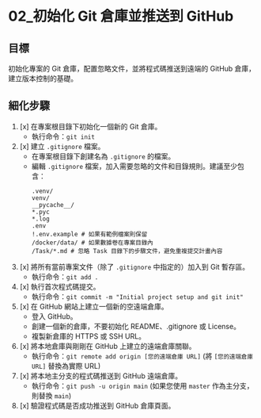 # 02_初始化 Git 倉庫並推送到 GitHub

## 目標
初始化專案的 Git 倉庫，配置忽略文件，並將程式碼推送到遠端的 GitHub 倉庫，建立版本控制的基礎。

## 細化步驟

1.  [x] 在專案根目錄下初始化一個新的 Git 倉庫。
    *   執行命令：`git init`
2.  [x] 建立 `.gitignore` 檔案。
    *   在專案根目錄下創建名為 `.gitignore` 的檔案。
    *   編輯 `.gitignore` 檔案，加入需要忽略的文件和目錄規則。建議至少包含：
        ```gitignore
        .venv/
        venv/
        __pycache__/
        *.pyc
        *.log
        .env
        !.env.example # 如果有範例檔案則保留
        /docker/data/ # 如果數據卷在專案目錄內
        /Task/*.md # 忽略 Task 目錄下的步驟文件，避免重複提交計畫內容
        ```
3.  [x] 將所有當前專案文件（除了 `.gitignore` 中指定的）加入到 Git 暫存區。
    *   執行命令：`git add .`
4.  [x] 執行首次程式碼提交。
    *   執行命令：`git commit -m "Initial project setup and git init"`
5.  [x] 在 GitHub 網站上建立一個新的空遠端倉庫。
    *   登入 GitHub。
    *   創建一個新的倉庫，不要初始化 README、.gitignore 或 License。
    *   複製新倉庫的 HTTPS 或 SSH URL。
6.  [x] 將本地倉庫與剛剛在 GitHub 上建立的遠端倉庫關聯。
    *   執行命令：`git remote add origin [您的遠端倉庫 URL]` (將 `[您的遠端倉庫 URL]` 替換為實際 URL)
7.  [x] 將本地主分支的程式碼推送到 GitHub 遠端倉庫。
    *   執行命令：`git push -u origin main` (如果您使用 `master` 作為主分支，則替換 `main`)
8.  [x] 驗證程式碼是否成功推送到 GitHub 倉庫頁面。 
